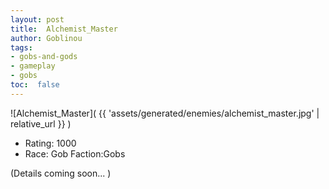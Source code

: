 ```yaml
---
layout: post
title:  Alchemist_Master
author: Goblinou
tags:
- gobs-and-gods
- gameplay
- gobs
toc:  false
---
```


![Alchemist_Master]( {{ 'assets/generated/enemies/alchemist_master.jpg' | relative_url }} )
- Rating: 1000
- Race: Gob  Faction:Gobs

(Details coming soon... )